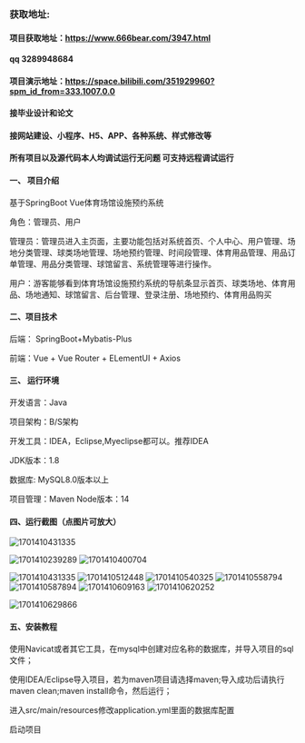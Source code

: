 ### 获取地址:
#### 项目获取地址：https://www.666bear.com/3947.html
#### qq 3289948684
#### 项目演示地址：https://space.bilibili.com/351929960?spm_id_from=333.1007.0.0
#### 接毕业设计和论文
#### 接网站建设、小程序、H5、APP、各种系统、样式修改等

#### 所有项目以及源代码本人均调试运行无问题 可支持远程调试运行

#### 一、 项目介绍
基于SpringBoot Vue体育场馆设施预约系统

角色：管理员、用户

管理员：管理员进入主页面，主要功能包括对系统首页、个人中心、用户管理、场地分类管理、球类场地管理、场地预约管理、时间段管理、体育用品管理、用品订单管理、用品分类管理、球馆留言、系统管理等进行操作。

用户：游客能够看到体育场馆设施预约系统的导航条显示首页、球类场地、体育用品、场地通知、球馆留言、后台管理、登录注册、场地预约、体育用品购买
#### 二、项目技术
后端： SpringBoot+Mybatis-Plus

前端：Vue + Vue Router + ELementUI + Axios

#### 三、 运行环境
开发语言：Java

项目架构：B/S架构

开发工具：IDEA，Eclipse,Myeclipse都可以。推荐IDEA

JDK版本：1.8

数据库: MySQL8.0版本以上

项目管理：Maven
Node版本：14
#### 四、运行截图（点图片可放大）

![1701410431335](https://github.com/666bears/gymsing/assets/143094776/f48b5194-7f1b-4950-a743-4bf489f50de1)

![1701410239289](https://github.com/666bears/gymsing/assets/143094776/7a3e87b4-2fc7-474e-a628-3901e9dc41be)
![1701410400704](https://github.com/666bears/gymsing/assets/143094776/16d2d52c-b3e0-4fa4-8c16-654f63fc2361)

![1701410431335](https://github.com/666bears/gymsing/assets/143094776/1b5de26d-d2e4-4adf-85c8-38b762aeeaba)
![1701410512448](https://github.com/666bears/gymsing/assets/143094776/a0f2b9a8-36cc-4e90-82ab-40cc0c9fcb95)
![1701410540325](https://github.com/666bears/gymsing/assets/143094776/dbc9e510-42bd-4cfd-b287-c8a6634f941f)
![1701410558794](https://github.com/666bears/gymsing/assets/143094776/21b41dff-23d6-4f58-8796-43cccca58578)
![1701410587894](https://github.com/666bears/gymsing/assets/143094776/df3a39b1-6b48-4c0a-b887-3b4900f3a5c4)
![1701410609163](https://github.com/666bears/gymsing/assets/143094776/062c6a7c-dd59-4a8f-aefa-0a2059084e41)
![1701410620252](https://github.com/666bears/gymsing/assets/143094776/ad022e97-22ad-4f4e-91bc-a2f340a5fe16)

![1701410629866](https://github.com/666bears/gymsing/assets/143094776/49ff079a-f3e6-47a5-83ad-d1660d56239b)

#### 五、安装教程
使用Navicat或者其它工具，在mysql中创建对应名称的数据库，并导入项目的sql文件；

使用IDEA/Eclipse导入项目，若为maven项目请选择maven;导入成功后请执行maven clean;maven install命令，然后运行；

进入src/main/resources修改application.yml里面的数据库配置

启动项目





